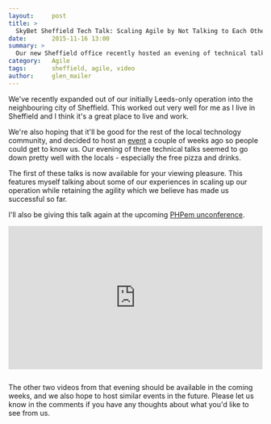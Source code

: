 ```yaml
---
layout:     post
title: >
  SkyBet Sheffield Tech Talk: Scaling Agile by Not Talking to Each Other
date:       2015-11-16 13:00
summary: >
  Our new Sheffield office recently hosted an evening of technical talks to get ourselves aquainted with the local technology community. The first of these talks is now available to watch online.
category:   Agile
tags:       sheffield, agile, video
author:     glen_mailer
---
```


We've recently expanded out of our initially Leeds-only operation into the neighbouring city of Sheffield. This worked out very well for me as I live in Sheffield and I think it's a great place to live and work.

We're also hoping that it'll be good for the rest of the local technology community, and decided to host an [event](http://www.eventbrite.co.uk/e/skybet-sheffield-tech-talk-tickets-18871318622) a couple of weeks ago so people could get to know us. Our evening of three technical talks seemed to go down pretty well with the locals - especially the free pizza and drinks.

The first of these talks is now available for your viewing pleasure. This features myself talking about some of our experiences in scaling up our operation while retaining the agility which we believe has made us successful so far.

I'll also be giving this talk again at the upcoming [PHPem unconference](http://phpem.uk/event/unconference-2015).

<!-- http://fettblog.eu/blog/2013/06/16/preserving-aspect-ratio-for-embedded-iframes/ -->
<div style="position: relative; width: 100%; margin-bottom: 2em; height: 0; padding-bottom: 56.25%">
<iframe style="position: absolute; width: 100%; height: 100%; left: 0; top: 0" src="https://www.youtube.com/embed/aGav01xfgZQ" frameborder="0" allowfullscreen></iframe>
</div>

The other two videos from that evening should be available in the coming weeks, and we also hope to host similar events in the future. Please let us know in the comments if you have any thoughts about what you'd like to see from us.
